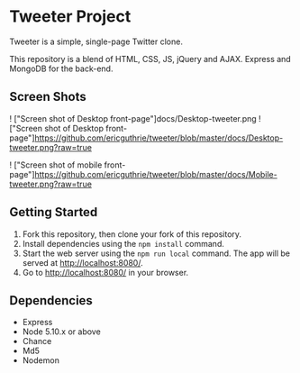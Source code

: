 # Tweeter Project

Tweeter is a simple, single-page Twitter clone.

This repository is a blend of HTML, CSS, JS, jQuery and AJAX. Express and MongoDB for the back-end.

## Screen Shots
! ["Screen shot of Desktop front-page"]docs/Desktop-tweeter.png
! ["Screen shot of Desktop front-page"]https://github.com/ericguthrie/tweeter/blob/master/docs/Desktop-tweeter.png?raw=true

! ["Screen shot of mobile front-page"]https://github.com/ericguthrie/tweeter/blob/master/docs/Mobile-tweeter.png?raw=true


## Getting Started

1. Fork this repository, then clone your fork of this repository.
2. Install dependencies using the `npm install` command.
3. Start the web server using the `npm run local` command. The app will be served at <http://localhost:8080/>.
4. Go to <http://localhost:8080/> in your browser.

## Dependencies

- Express
- Node 5.10.x or above
- Chance
- Md5
- Nodemon
